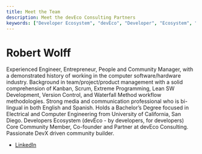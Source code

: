 ```yaml
---
title: Meet the Team
description: Meet the devEco Consulting Partners
keywords: ["Developer Ecosystem", "devEco", "Developer", "Ecosystem", "Community", "Technical Community"]
---
```


# Robert Wolff

Experienced Engineer, Entrepreneur, People and Community Manager, with a demonstrated history of working in the computer software/hardware industry. Background in team/project/product management with a solid comprehension of Kanban, Scrum, Extreme Programming, Lean SW Development, Version Control, and Waterfall Method workflow methodologies. Strong media and communication professional who is bi-lingual in both English and Spanish. Holds a Bachelor’s Degree focused in Electrical and Computer Engineering from University of California, San Diego. Developers Ecosystem (devEco - by developers, for developers) Core Community Member, Co-founder and Partner at devEco Consulting. Passionate DevX driven community builder.

- [LinkedIn](https://www.linkedin.com/in/fixxxxxxer/)